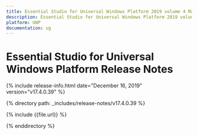```yaml
---
title: Essential Studio for Universal Windows Platform 2019 volume 4 Main Release Release Notes  
description: Essential Studio for Universal Windows Platform 2019 volume 4 Main Release Release Notes  
platform: UWP
documentation: ug
---
```


# Essential Studio for Universal Windows Platform  Release Notes  

{% include release-info.html date="December 16, 2019"  version="v17.4.0.39" %} 


{% directory path: _includes/release-notes/v17.4.0.39 %}

{% include {{file.url}} %}

{% enddirectory %}